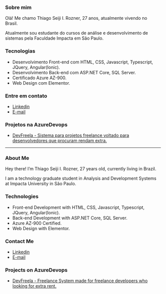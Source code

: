 ### Sobre mim
Olá! Me chamo Thiago Seiji I. Rozner, 27 anos, atualmente vivendo no Brasil.

Atualmente sou estudante do cursos de análise e desenvolvimento de sistemas pela Faculdade Impacta em São Paulo.

### Tecnologias
- Desenvolvimento Front-end com HTML, CSS, Javascript, Typescript, JQuery, Angular(Ionic).
- Desenvolvimento Back-end com ASP.NET Core, SQL Server.
- Certificado Azure AZ-900.
- Web Design com Elementor.

###  Entre em contato
- <a href="https://www.linkedin.com/in/thiago-rozner-272055115/">Linkedin</a>
- <a href="mailto:thiagorozner@gmail.com">E-mail</a>

### Projetos na AzureDevops

- <a href="https://dev.azure.com/ThiagoRozner/DevFreela">DevFreela - Sistema para projetos freelance voltado para desenvolvedores que procuram rendam extra.</a>


------------------------------------------------------------------------------------------------------------------

### About Me
Hey there! I’m Thiago Seiji I. Rozner, 27 years old, currently living in Brazil. 

I am a technology graduate student in Analysis and Development Systems at Impacta University in São Paulo.

### Technologies
- Front-end Development with HTML, CSS, Javascript, Typescript, JQuery, Angular(Ionic).
- Back-end Development with ASP.NET Core, SQL Server.
- Azure AZ-900 Certified.
- Web Design with Elementor.

###  Contact Me
- <a href="https://www.linkedin.com/in/thiago-rozner-272055115/">Linkedin</a>
- <a href="mailto:thiagorozner@gmail.com">E-mail</a>


### Projects on AzureDevops

- <a href="https://dev.azure.com/ThiagoRozner/DevFreela">DevFreela - Freelance System made for freelance developers who looking for extra rent.</a>
